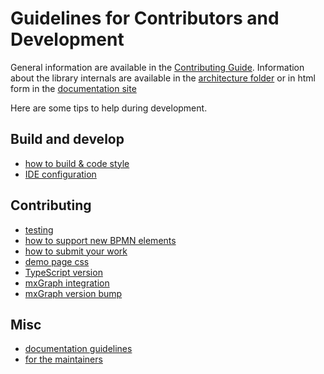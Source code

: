 # Guidelines for Contributors and Development

General information are available in the [Contributing Guide](../../CONTRIBUTING.md).
Information about the library internals are available in the [architecture folder](../users/architecture) or in html form in the [documentation site](https://process-analytics.github.io/bpmn-visualization-js/#_architecture_and_development)

Here are some tips to help during development.

## Build and develop

- [how to build & code style](development.md)
- [IDE configuration](ide-configuration.md)

## Contributing
- [testing](testing.md)
- [how to support new BPMN elements](bpmn-support-how-to.md)
- [how to submit your work](pull-request.md)
- [demo page css](demo-page-css.md)
- [TypeScript version](supported-typescript-version.md)
- [mxGraph integration](mxgraph-integration.md)
- [mxGraph version bump](mxgraph-version-bump.md)

## Misc
- [documentation guidelines](documentation-guidelines.md)
- [for the maintainers](maintainers.md)
